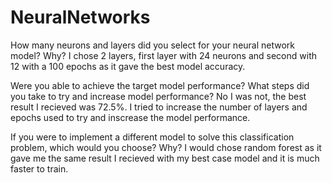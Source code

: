 # NeuralNetworks

How many neurons and layers did you select for your neural network model? Why?
I chose 2 layers, first layer with 24 neurons and second with 12 with a 100 epochs as it gave the best model accuracy.

Were you able to achieve the target model performance? What steps did you take to try and increase model performance?
No I was not, the best result I recieved was 72.5%. I tried to increase the number of layers and epochs used to try and inscrease the model performance.

If you were to implement a different model to solve this classification problem, which would you choose? Why?
I would chose random forest as it gave me the same result I recieved with my best case model and it is much faster to train.
